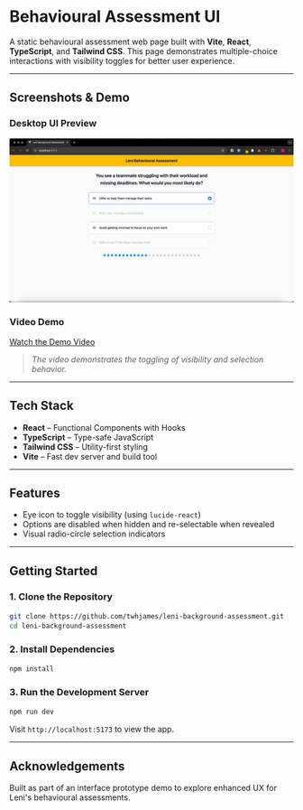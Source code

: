 # Behavioural Assessment UI

A static behavioural assessment web page built with **Vite**, **React**, **TypeScript**, and **Tailwind CSS**. This page demonstrates multiple-choice interactions with visibility toggles for better user experience.

---

## Screenshots & Demo

### Desktop UI Preview

![Screenshot](./public/background-assessment.jpg)

### Video Demo

[Watch the Demo Video](./public/Leni-Background-Assessment-Demo.mp4)

> _The video demonstrates the toggling of visibility and selection behavior._

---

## Tech Stack

-   **React** – Functional Components with Hooks
-   **TypeScript** – Type-safe JavaScript
-   **Tailwind CSS** – Utility-first styling
-   **Vite** – Fast dev server and build tool

---

## Features

-   Eye icon to toggle visibility (using `lucide-react`)
-   Options are disabled when hidden and re-selectable when revealed
-   Visual radio-circle selection indicators

---

## Getting Started

### 1. Clone the Repository

```bash
git clone https://github.com/twhjames/leni-background-assessment.git
cd leni-background-assessment
```

### 2. Install Dependencies

```bash
npm install
```

### 3. Run the Development Server

```bash
npm run dev
```

Visit `http://localhost:5173` to view the app.

---

## Acknowledgements

Built as part of an interface prototype demo to explore enhanced UX for Leni's behavioural assessments.
